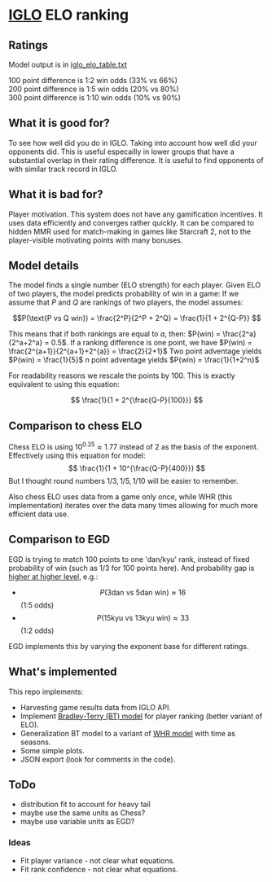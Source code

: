 # [IGLO](https://iglo.szalenisamuraje.org/) ELO ranking

## Ratings

Model output is in [iglo_elo_table.txt](https://raw.githubusercontent.com/lukaszlew/iglo_elo/main/iglo_elo_table.txt)

100 point difference is 1:2 win odds  (33% vs 66%)  
200 point difference is 1:5 win odds  (20% vs 80%)  
300 point difference is 1:10 win odds  (10% vs 90%)  

## What it is good for?

To see how well did you do in IGLO. Taking into account how well did your opponents did.
This is useful especailly in lower groups that have a substantial overlap in their rating difference.
It is useful to find opponents of with similar track record in IGLO.

## What it is bad for?

Player motivation. 
This system does not have any gamification incentives. It uses data efficiently and converges rather quickly.
It can be compared to hidden MMR used for match-making in games like Starcraft 2, not to the player-visible motivating points with many bonuses.

## Model details

The model finds a single number (ELO strength) for each player.
Given ELO of two players, the model predicts probability of win in a game:
If we assume that $P$ and $Q$ are rankings of two players, the model assumes:

$$P(\text{P vs Q win}) = \frac{2^P}{2^P + 2^Q} = \frac{1}{1 + 2^{Q-P}} $$

This means that if both rankings are equal to $a$, then: $P(win) = \frac{2^a}{2^a+2^a} = 0.5$.
If a ranking difference is one point, we have $P(win) = \frac{2^{a+1}}{2^{a+1}+2^{a}} = \frac{2}{2+1}$
Two point adventage yields $P(win) = \frac{1}{5}$
$n$ point adventage yields $P(win) = \frac{1}{1+2^n}$

For readability reasons we rescale the points by 100. This is exactly equivalent to using this equation:

$$ \frac{1}{1 + 2^{\frac{Q-P}{100}}} $$


## Comparison to chess ELO

Chess ELO is using $10^0.25 \approx 1.77$ instead of 2 as the basis of the exponent. Effectively using this equation for model:
$$ \frac{1}{1 + 10^{\frac{Q-P}{400}}} $$
But I thought round numbers $1/3, 1/5, 1/10$ will be easier to remember.

Also chess ELO uses data from a game only once, while WHR (this implementation) iterates over the data many times allowing 
for much more efficient data use. 

## Comparison to EGD

EGD is trying to match 100 points to one 'dan/kyu' rank, instead of fixed probability of win (such as 1/3 for 100 points here).
And probability gap is [higher at higher level](https://www.europeangodatabase.eu/EGD/winning_stats.php), e.g.:

- $$P(\text{3dan vs 5dan win}) \approx 16%$$ (1:5 odds)
- $$P(\text{15kyu vs 13kyu win}) \approx 33%$$ (1:2 odds)

EGD implements this by varying the exponent base for different ratings.

## What's implemented

This repo implements:

- Harvesting game results data from IGLO API.
- Implement [Bradley-Terry (BT) model](https://en.wikipedia.org/wiki/Bradley%E2%80%93Terry_model) for player ranking (better variant of ELO).
- Generalization BT model to a variant of [WHR model](https://www.remi-coulom.fr/WHR/) with time as seasons.
- Some simple plots.
- JSON export (look for comments in the code).


## ToDo

- distribution fit to account for heavy tail
- maybe use the same units as Chess?
- maybe use variable units as EGD?

### Ideas

- Fit player variance - not clear what equations.
- Fit rank confidence - not clear what equations.
